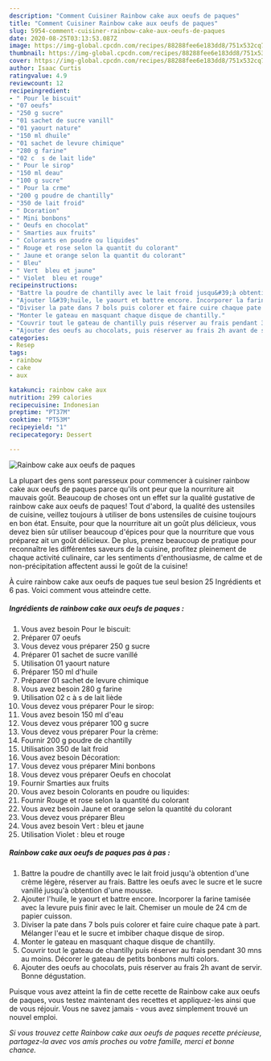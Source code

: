```yaml
---
description: "Comment Cuisiner Rainbow cake aux oeufs de paques"
title: "Comment Cuisiner Rainbow cake aux oeufs de paques"
slug: 5954-comment-cuisiner-rainbow-cake-aux-oeufs-de-paques
date: 2020-08-25T03:13:53.087Z
image: https://img-global.cpcdn.com/recipes/88288fee6e183dd8/751x532cq70/rainbow-cake-aux-oeufs-de-paques-photo-principale-de-la-recette.jpg
thumbnail: https://img-global.cpcdn.com/recipes/88288fee6e183dd8/751x532cq70/rainbow-cake-aux-oeufs-de-paques-photo-principale-de-la-recette.jpg
cover: https://img-global.cpcdn.com/recipes/88288fee6e183dd8/751x532cq70/rainbow-cake-aux-oeufs-de-paques-photo-principale-de-la-recette.jpg
author: Isaac Curtis
ratingvalue: 4.9
reviewcount: 12
recipeingredient:
- " Pour le biscuit"
- "07 oeufs"
- "250 g sucre"
- "01 sachet de sucre vanill"
- "01 yaourt nature"
- "150 ml dhuile"
- "01 sachet de levure chimique"
- "280 g farine"
- "02 c  s de lait lide"
- " Pour le sirop"
- "150 ml deau"
- "100 g sucre"
- " Pour la crme"
- "200 g poudre de chantilly"
- "350 de lait froid"
- " Dcoration"
- " Mini bonbons"
- " Oeufs en chocolat"
- " Smarties aux fruits"
- " Colorants en poudre ou liquides"
- " Rouge et rose selon la quantit du colorant"
- " Jaune et orange selon la quantit du colorant"
- " Bleu"
- " Vert  bleu et jaune"
- " Violet  bleu et rouge"
recipeinstructions:
- "Battre la poudre de chantilly avec le lait froid jusqu&#39;à obtention d&#39;une crème légère, réserver au frais. Battre les oeufs avec le sucre et le sucre vanillé jusqu&#39;à obtention d&#39;une mousse."
- "Ajouter l&#39;huile, le yaourt et battre encore. Incorporer la farine tamisée avec la levure puis finir avec le lait. Chemiser un moule de 24 cm de papier cuisson."
- "Diviser la pate dans 7 bols puis colorer et faire cuire chaque pate à part. Mélanger l&#39;eau et le sucre et imbiber chaque disque de sirop."
- "Monter le gateau en masquant chaque disque de chantilly."
- "Couvrir tout le gateau de chantilly puis réserver au frais pendant 30 mns au moins. Décorer le gateau de petits bonbons multi colors."
- "Ajouter des oeufs au chocolats, puis réserver au frais 2h avant de servir. Bonne dégustation."
categories:
- Resep
tags:
- rainbow
- cake
- aux

katakunci: rainbow cake aux 
nutrition: 299 calories
recipecuisine: Indonesian
preptime: "PT37M"
cooktime: "PT53M"
recipeyield: "1"
recipecategory: Dessert

---
```



![Rainbow cake aux oeufs de paques](https://img-global.cpcdn.com/recipes/88288fee6e183dd8/751x532cq70/rainbow-cake-aux-oeufs-de-paques-photo-principale-de-la-recette.jpg)

La plupart des gens sont paresseux pour commencer à cuisiner rainbow cake aux oeufs de paques parce qu'ils ont peur que la nourriture ait mauvais goût. Beaucoup de choses ont un effet sur la qualité gustative de rainbow cake aux oeufs de paques! Tout d'abord, la qualité des ustensiles de cuisine, veillez toujours à utiliser de bons ustensiles de cuisine toujours en bon état. Ensuite, pour que la nourriture ait un goût plus délicieux, vous devez bien sûr utiliser beaucoup d'épices pour que la nourriture que vous préparez ait un goût délicieux. De plus, prenez beaucoup de pratique pour reconnaître les différentes saveurs de la cuisine, profitez pleinement de chaque activité culinaire, car les sentiments d'enthousiasme, de calme et de non-précipitation affectent aussi le goût de la cuisine!

<!--inarticleads1-->

À cuire rainbow cake aux oeufs de paques tue seul besion 25 Ingrédients et 6 pas. Voici comment vous atteindre cette.

##### Ingrédients de rainbow cake aux oeufs de paques :

1. Vous avez besoin  Pour le biscuit:
1. Préparer 07 oeufs
1. Vous devez vous préparer 250 g sucre
1. Préparer 01 sachet de sucre vanillé
1. Utilisation 01 yaourt nature
1. Préparer 150 ml d&#39;huile
1. Préparer 01 sachet de levure chimique
1. Vous avez besoin 280 g farine
1. Utilisation 02 c à s de lait liède
1. Vous devez vous préparer  Pour le sirop:
1. Vous avez besoin 150 ml d&#39;eau
1. Vous devez vous préparer 100 g sucre
1. Vous devez vous préparer  Pour la crème:
1. Fournir 200 g poudre de chantilly
1. Utilisation 350 de lait froid
1. Vous avez besoin  Décoration:
1. Vous devez vous préparer  Mini bonbons
1. Vous devez vous préparer  Oeufs en chocolat
1. Fournir  Smarties aux fruits
1. Vous avez besoin  Colorants en poudre ou liquides:
1. Fournir  Rouge et rose selon la quantité du colorant
1. Vous avez besoin  Jaune et orange selon la quantité du colorant
1. Vous devez vous préparer  Bleu
1. Vous avez besoin  Vert : bleu et jaune
1. Utilisation  Violet : bleu et rouge




<!--inarticleads2-->

##### Rainbow cake aux oeufs de paques pas à pas :

1. Battre la poudre de chantilly avec le lait froid jusqu&#39;à obtention d&#39;une crème légère, réserver au frais. Battre les oeufs avec le sucre et le sucre vanillé jusqu&#39;à obtention d&#39;une mousse.
1. Ajouter l&#39;huile, le yaourt et battre encore. Incorporer la farine tamisée avec la levure puis finir avec le lait. Chemiser un moule de 24 cm de papier cuisson.
1. Diviser la pate dans 7 bols puis colorer et faire cuire chaque pate à part. Mélanger l&#39;eau et le sucre et imbiber chaque disque de sirop.
1. Monter le gateau en masquant chaque disque de chantilly.
1. Couvrir tout le gateau de chantilly puis réserver au frais pendant 30 mns au moins. Décorer le gateau de petits bonbons multi colors.
1. Ajouter des oeufs au chocolats, puis réserver au frais 2h avant de servir. Bonne dégustation.




<!--inarticleads1-->

<p>
Puisque vous avez atteint la fin de cette recette de Rainbow cake aux oeufs de paques, vous testez maintenant des recettes et appliquez-les ainsi que de vous réjouir. Vous ne savez jamais - vous avez simplement trouvé un nouvel emploi.
</p>

<p>
<i>Si vous trouvez cette Rainbow cake aux oeufs de paques recette précieuse, partagez-la avec vos amis proches ou votre famille, merci et bonne chance.</i>
</p>
